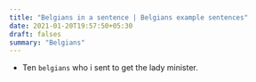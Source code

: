 ```yaml
---
title: "Belgians in a sentence | Belgians example sentences"
date: 2021-01-20T19:57:50+05:30
draft: falses
summary: "Belgians"
---
```

- Ten `belgians` who i sent to get the lady minister.
                 
